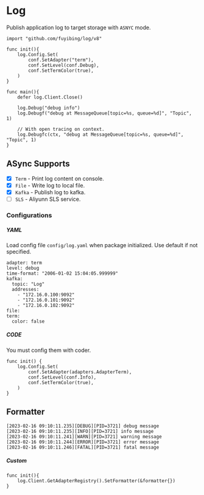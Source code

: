 # Log

Publish application log to target storage with `ASNYC` mode.

```
import "github.com/fuyibing/log/v8"
```

```
func init(){
    log.Config.Set(
        conf.SetAdapter("term"),
        conf.SetLevel(conf.Debug),
        conf.SetTermColor(true),
    )
}

func main(){
    defer log.Client.Close()

    log.Debug("debug info")
    log.Debugf("debug at MessageQueue[topic=%s, queue=%d]", "Topic", 1)

    // With open tracing on context.
    log.Debugfc(ctx, "debug at MessageQueue[topic=%s, queue=%d]", "Topic", 1)
}
```

## ASync Supports

- [X] `Term` - Print log content on console.
- [X] `File` - Write log to local file.
- [X] `Kafka` - Publish log to kafka.
- [ ] `SLS` - Aliyunn SLS service.

### Configurations

##### YAML

Load config file `config/log.yaml` when package initialized. Use default if not specified.

```
adapter: term
level: debug
time-format: "2006-01-02 15:04:05.999999"
kafka:
  topic: "Log"
  addresses: 
    - "172.16.0.100:9092"
    - "172.16.0.101:9092"
    - "172.16.0.102:9092"
file:
term:
  color: false
```

##### CODE

You must config them with coder.

```
func init() {
    log.Config.Set(	
        conf.SetAdapter(adapters.AdapterTerm),
        conf.SetLevel(conf.Info),
        conf.SetTermColor(true),
    )
}

```

## Formatter

```log
[2023-02-16 09:10:11.235][DEBUG][PID=3721] debug message
[2023-02-16 09:10:11.235][INFO][PID=3721] info message
[2023-02-16 09:10:11.241][WARN][PID=3721] warning message
[2023-02-16 09:10:11.244][ERROR][PID=3721] error message
[2023-02-16 09:10:11.246][FATAL][PID=3721] fatal message
```

##### Custom

```
func init(){
    log.Client.GetAdapterRegistry().SetFormatter(&formatter{})
}
```